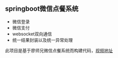 ## springboot微信点餐系统

- 微信登录
- 微信支付
- websocket双向通信
- 统一结果封装以及统一异常处理

此项目是基于廖师兄微信点餐系统而构建代码，[视频地址](https://coding.imooc.com/class/117.html)
